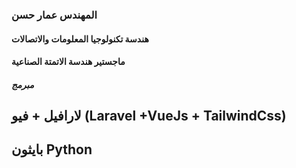 ### المهندس عمار حسن
#### هندسة تكنولوجيا المعلومات والاتصالات
#### ماجستير هندسة الاتمتة الصناعية
##### مبرمج
## لارافيل + فيو (Laravel +VueJs + TailwindCss)
## بايثون Python
